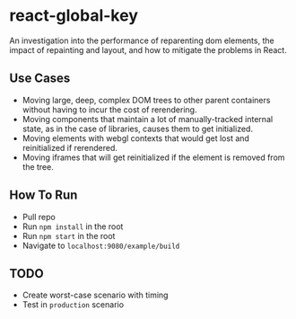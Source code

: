 # react-global-key

An investigation into the performance of reparenting dom elements, the impact of repainting and layout, and how to mitigate the problems in React.

## Use Cases

- Moving large, deep, complex DOM trees to other parent containers without having to incur the cost of rerendering.
- Moving components that maintain a lot of manually-tracked internal state, as in the case of libraries, causes them to get initialized.
- Moving elements with webgl contexts that would get lost and reinitialized if rerendered.
- Moving iframes that will get reinitialized if the element is removed from the tree.

## How To Run

- Pull repo
- Run `npm install` in the root
- Run `npm start` in the root
- Navigate to `localhost:9080/example/build`

## TODO

- Create worst-case scenario with timing
- Test in `production` scenario

